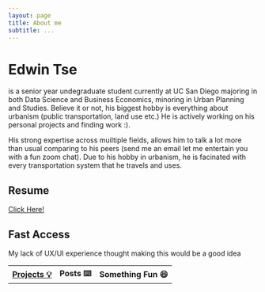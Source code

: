 ```yaml
---
layout: page
title: About me
subtitle: ...
---
```


# Edwin Tse
is a senior year undegraduate student currently at UC San Diego majoring in both Data Science and Business Economics, minoring in Urban Planning and Studies. Believe it or not, his biggest hobby is everything about urbanism (public transportation, land use etc.) He is actively working on his personal projects and finding work :).

His strong expertise across muiltiple fields, allows him to talk a lot more than usual comparing to his peers (send me an email let me entertain you with a fun zoom chat). Due to his hobby in urbanism, he is facinated with every transportation system that he travels and uses. 

## Resume
[Click Here!](/EdwinTseResume.pdf)

## Fast Access
My lack of UX/UI experience thought making this would be a good idea



<div align="center">
  <table>
  <tr>
    <th><a href="/projects.md">Projects 💡</a></th>
    <th> Posts ⌨️</th>
    <th>Something Fun 😆 </th>
  </tr>
  </table>
</div>

